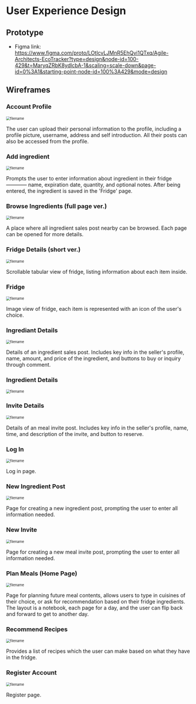 # User Experience Design

## Prototype

* Figma link: https://www.figma.com/proto/LOtlcvLJMnR5EhQvi1QTxq/Agile-Architects-EcoTracker?type=design&node-id=100-429&t=MaryqZRbK8ydlcbA-1&scaling=scale-down&page-id=0%3A1&starting-point-node-id=100%3A429&mode=design



## Wireframes


### Account Profile
<img src="./ux-design/wireframes/Account Profile.png" alt="filename" style="zoom:67%;" />

The user can upload their personal information to the profile, including a profile picture, username, address and self introduction. All their posts can also be accessed from the profile.


### Add ingredient
<img src="./ux-design/wireframes/Add ingredient.png" alt="filename" style="zoom:67%;" />

Prompts the user to enter information about ingredient in their fridge ———— name, expiration date, quantity, and optional notes. After being entered, the ingredient is saved in the 'Fridge' page.

### Browse Ingredients (full page ver.)
<img src="./ux-design/wireframes/Browse Ingredients (full page ver.).png" alt="filename" style="zoom:67%;" />

A place where all ingredient sales post nearby can be browsed. Each page can be opened for more details.

### Fridge Details (short ver.)
<img src="./ux-design/wireframes/Fridge Details (short ver.).png" alt="filename" style="zoom:67%;" />

Scrollable tabular view of fridge, listing information about each item inside.

### Fridge
<img src="./ux-design/wireframes/Fridge.png" alt="filename" style="zoom:67%;" />

Image view of fridge, each item is represented with an icon of the user's choice.

### Ingrediant Details
<img src="./ux-design/wireframes/Ingrediant Details.png" alt="filename" style="zoom:67%;" />

Details of an ingredient sales post. Includes key info in the seller's profile, name, amount, and price of the ingredient, and buttons to buy or inquiry through comment.

### Ingredient Details
<img src="./ux-design/wireframes/Ingredient Details.png" alt="filename" style="zoom:67%;" />

### Invite Details
<img src="./ux-design/wireframes/Invite Details.png" alt="filename" style="zoom:67%;" />

Details of an meal invite post. Includes key info in the seller's profile, name, time, and description of the invite, and button to reserve.

### Log In
<img src="./ux-design/wireframes/Log In.png" alt="filename" style="zoom:67%;" />

Log in page.

### New Ingredient Post
<img src="./ux-design/wireframes/New Ingredient Post.png" alt="filename" style="zoom:67%;" />

Page for creating a new ingredient post, prompting the user to enter all information needed.

### New Invite
<img src="./ux-design/wireframes/New Invite.png" alt="filename" style="zoom:67%;" />

Page for creating a new meal invite post, prompting the user to enter all information needed.

### Plan Meals (Home Page)
<img src="./ux-design/wireframes/Plan Meals (Home Page).png" alt="filename" style="zoom:67%;" />

Page for planning future meal contents, allows users to type in cuisines of their choice, or ask for recommendation based on their fridge ingredients. The layout is a notebook, each page for a day, and the user can flip back and forward to get to another day.

### Recommend Recipes
<img src="./ux-design/wireframes/Recommend Recipes.png" alt="filename" style="zoom:67%;" />

Provides a list of recipes which the user can make based on what they have in the fridge.

### Register Account
<img src="./ux-design/wireframes/Register Account.png" alt="filename" style="zoom:67%;" />

Register page.
